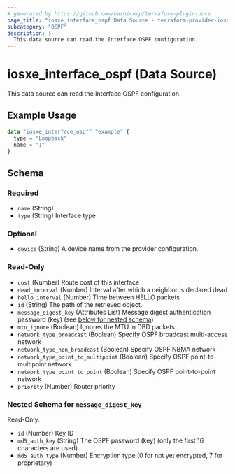 ```yaml
---
# generated by https://github.com/hashicorp/terraform-plugin-docs
page_title: "iosxe_interface_ospf Data Source - terraform-provider-iosxe"
subcategory: "OSPF"
description: |-
  This data source can read the Interface OSPF configuration.
---
```


# iosxe_interface_ospf (Data Source)

This data source can read the Interface OSPF configuration.

## Example Usage

```terraform
data "iosxe_interface_ospf" "example" {
  type = "Loopback"
  name = "1"
}
```

<!-- schema generated by tfplugindocs -->
## Schema

### Required

- `name` (String)
- `type` (String) Interface type

### Optional

- `device` (String) A device name from the provider configuration.

### Read-Only

- `cost` (Number) Route cost of this interface
- `dead_interval` (Number) Interval after which a neighbor is declared dead
- `hello_interval` (Number) Time between HELLO packets
- `id` (String) The path of the retrieved object.
- `message_digest_key` (Attributes List) Message digest authentication password (key) (see [below for nested schema](#nestedatt--message_digest_key))
- `mtu_ignore` (Boolean) Ignores the MTU in DBD packets
- `network_type_broadcast` (Boolean) Specify OSPF broadcast multi-access network
- `network_type_non_broadcast` (Boolean) Specify OSPF NBMA network
- `network_type_point_to_multipoint` (Boolean) Specify OSPF point-to-multipoint network
- `network_type_point_to_point` (Boolean) Specify OSPF point-to-point network
- `priority` (Number) Router priority

<a id="nestedatt--message_digest_key"></a>
### Nested Schema for `message_digest_key`

Read-Only:

- `id` (Number) Key ID
- `md5_auth_key` (String) The OSPF password (key) (only the first 16 characters are used)
- `md5_auth_type` (Number) Encryption type (0 for not yet encrypted, 7 for proprietary)
